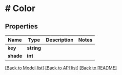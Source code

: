 # # Color

## Properties

Name | Type | Description | Notes
------------ | ------------- | ------------- | -------------
**key** | **string** |  |
**shade** | **int** |  |

[[Back to Model list]](../../README.md#models) [[Back to API list]](../../README.md#endpoints) [[Back to README]](../../README.md)
